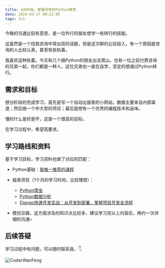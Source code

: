 ```yaml
---
title: 从0开始，掌握优秀的Python嗅觉
date: 2024-03-17 00:22:05
tags: 1v1
---
```



今晚的沟通比较有意思，是一位外行的朋友想学一些转行的技能。

这虽然是一个找我咨询中常出现的话题，但是这次聊的比较投入，有一个原因是咨询的人比较认真，甚至有些执着。

我喜欢这种执着。今天和几个搞Python的朋友出去爬山，也有一位之前付费咨询的兄弟一起，你们都是一种人，这位兄弟也一直在自学，坚定的想通过Python转行。

## 需求和目标

想分阶段的完成学习，首先是写一个自动出报表的小网站，数据主要来自内部渠道；然后做一个中大型的项目；最后是想有一个优秀的编程技术和品味。

懂的什么是好是坏，这是一个很高的目标。

在学习过程中，希望高要求。

## 学习路线和资料

基于学习目标，学习资料也做了对应的匹配：

- Python基础：[我唯一推荐的课程](http://gk.link/a/128fC)

- 报表项目（1个月的学习时间，比较理想）：
  - [Python爬虫](https://www.bilibili.com/video/BV1y54y1y74F/?spm_id_from=333.999.0.0)
  - [Python数据分析](https://www.bilibili.com/video/BV1hk4y1C73S/?spm_id_from=333.999.0.0)
  - [Django快速开发实战：从开发到部署，掌握项目开发全流程](http://gk.link/a/10Wl1)


- 模仿豆瓣，这方面涉及的知识点比较多，建议学习完以上内容后，再约一次详细的沟通~


## 后续答疑


学习过程中有问题，可以随时联系我，👇

![CoderWanFeng](https://www.python-office.com/assets/img/qr-code.842c35b6.jpg)




